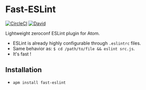 # Fast-ESLint

[![CircleCI](https://img.shields.io/circleci/project/Adezandee/fast-eslint.svg)](https://circleci.com/gh/Adezandee/fast-eslint/tree/master)
[![David](https://img.shields.io/david/Adezandee/fast-eslint.svg)](https://david-dm.org/Adezandee/fast-eslint)

Lightweight zeroconf ESLint plugin for Atom.

* ESLint is already highly configurable through `.eslintrc` files.
* Same behavior as: `$ cd /path/to/file && eslint src.js`.
* It's fast !

## Installation

* `apm install fast-eslint`
